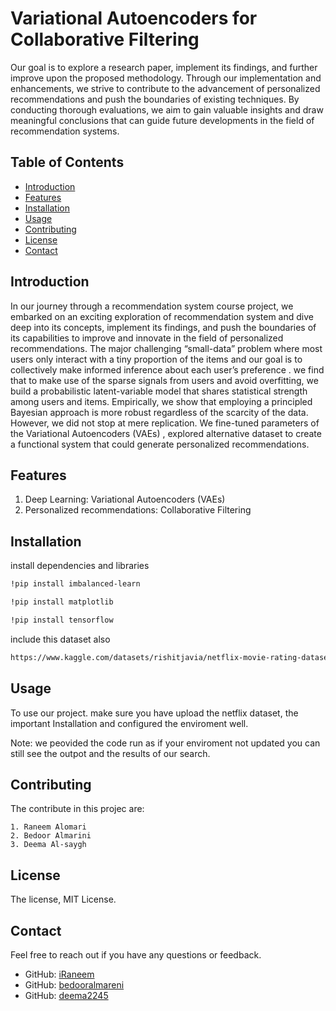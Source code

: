 # Variational Autoencoders for Collaborative Filtering


Our goal is to explore a research paper, implement its findings, and further improve upon the proposed methodology. Through our implementation and enhancements, we strive to contribute to the advancement of personalized recommendations and push the boundaries of existing techniques. By conducting thorough evaluations, we aim to gain valuable insights and draw meaningful conclusions that can guide future developments in the field of recommendation systems.

## Table of Contents

- [Introduction](#introduction)
- [Features](#features)
- [Installation](#installation)
- [Usage](#usage)
- [Contributing](#contributing)
- [License](#license)
- [Contact](#Contact)


## Introduction

In our journey through a recommendation system course project, we embarked on an exciting exploration of recommendation system and dive deep into its concepts, implement its findings, and push the boundaries of its capabilities to improve and innovate in the field of personalized recommendations. The major challenging “small-data” problem where most users only interact with a tiny proportion of the items and our goal is to collectively make informed inference about each user’s preference . we find that to make use of the sparse signals from users and avoid overfitting, we build a probabilistic latent-variable model that shares statistical strength among users and items. Empirically, we show that employing a principled Bayesian approach is more robust regardless of the scarcity of the data.  However, we did not stop at mere replication. We fine-tuned parameters of the Variational Autoencoders (VAEs) , explored alternative dataset to create a functional system that could generate personalized recommendations.

## Features
1. Deep Learning: Variational Autoencoders (VAEs)
2. Personalized recommendations: Collaborative Filtering

## Installation

install dependencies and libraries

```bash
!pip install imbalanced-learn
```

```bash
!pip install matplotlib 
```
```bash
!pip install tensorflow
```
include this dataset also
```bash
https://www.kaggle.com/datasets/rishitjavia/netflix-movie-rating-dataset
```
## Usage 
To use our project. make sure you have upload
the netflix dataset, the important Installation and configured the enviroment well.

Note: we peovided the code run as if your enviroment not updated you can still see the outpot and the results of our search. 

## Contributing
The contribute in this projec are:

    1. Raneem Alomari
    2. Bedoor Almarini
    3. Deema Al-saygh 

## License
The license, MIT License.
## Contact

Feel free to reach out if you have any questions or feedback.


- GitHub: [iRaneem](https://github.com/iRaneem)
- GitHub: [bedooralmareni](https://github.com/bedooralmareni)
- GitHub: [deema2245](https://github.com/deema2245)
